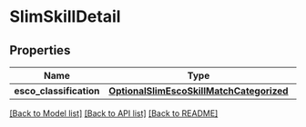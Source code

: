 # SlimSkillDetail


## Properties
Name | Type | Description | Notes
------------ | ------------- | ------------- | -------------
**esco_classification** | [**OptionalSlimEscoSkillMatchCategorized**](OptionalSlimEscoSkillMatchCategorized.md) |  | [optional] 

[[Back to Model list]](../README.md#documentation-for-models) [[Back to API list]](../README.md#documentation-for-api-endpoints) [[Back to README]](../README.md)


